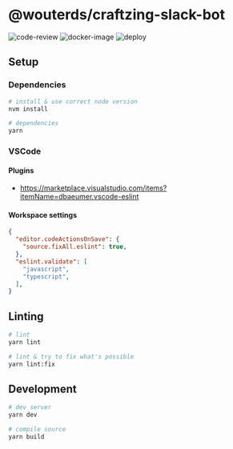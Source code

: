 # @wouterds/craftzing-slack-bot

![code-review](https://github.com/wouterds/craftzing-slack-bot/workflows/code-review/badge.svg)
![docker-image](https://github.com/wouterds/craftzing-slack-bot/workflows/docker-image/badge.svg)
![deploy](https://github.com/wouterds/craftzing-slack-bot/workflows/deploy/badge.svg)

## Setup

### Dependencies

```bash
# install & use correct node version
nvm install

# dependencies
yarn
```

### VSCode

#### Plugins

- https://marketplace.visualstudio.com/items?itemName=dbaeumer.vscode-eslint

#### Workspace settings

```json
{
  "editor.codeActionsOnSave": {
    "source.fixAll.eslint": true,
  },
  "eslint.validate": [
    "javascript",
    "typescript",
  ],
}
```

## Linting

```bash
# lint
yarn lint

# lint & try to fix what's possible
yarn lint:fix
```

## Development

```bash
# dev server
yarn dev

# compile source
yarn build
```
